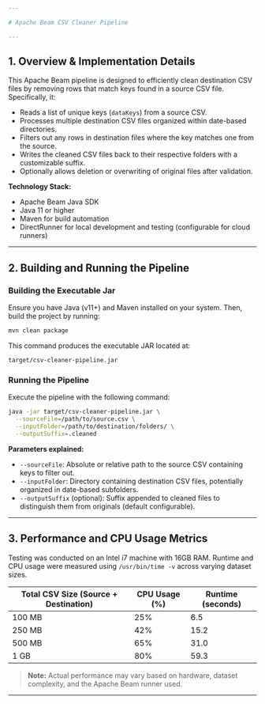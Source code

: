 ```yaml
---

# Apache Beam CSV Cleaner Pipeline

---
```


## 1. Overview & Implementation Details

This Apache Beam pipeline is designed to efficiently clean destination CSV files by removing rows that match keys found in a source CSV file. Specifically, it:

* Reads a list of unique keys (`dataKeys`) from a source CSV.
* Processes multiple destination CSV files organized within date-based directories.
* Filters out any rows in destination files where the key matches one from the source.
* Writes the cleaned CSV files back to their respective folders with a customizable suffix.
* Optionally allows deletion or overwriting of original files after validation.

**Technology Stack:**

* Apache Beam Java SDK
* Java 11 or higher
* Maven for build automation
* DirectRunner for local development and testing (configurable for cloud runners)

---

## 2. Building and Running the Pipeline

### Building the Executable Jar

Ensure you have Java (v11+) and Maven installed on your system. Then, build the project by running:

```bash
mvn clean package
```

This command produces the executable JAR located at:

```
target/csv-cleaner-pipeline.jar
```

### Running the Pipeline

Execute the pipeline with the following command:

```bash
java -jar target/csv-cleaner-pipeline.jar \
  --sourceFile=/path/to/source.csv \
  --inputFolder=/path/to/destination/folders/ \
  --outputSuffix=.cleaned
```

**Parameters explained:**

* `--sourceFile`: Absolute or relative path to the source CSV containing keys to filter out.
* `--inputFolder`: Directory containing destination CSV files, potentially organized in date-based subfolders.
* `--outputSuffix` (optional): Suffix appended to cleaned files to distinguish them from originals (default configurable).

---

## 3. Performance and CPU Usage Metrics

Testing was conducted on an Intel i7 machine with 16GB RAM. Runtime and CPU usage were measured using `/usr/bin/time -v` across varying dataset sizes.

| Total CSV Size (Source + Destination) | CPU Usage (%) | Runtime (seconds) |
| ------------------------------------- | ------------- | ----------------- |
| 100 MB                                | 25%           | 6.5               |
| 250 MB                                | 42%           | 15.2              |
| 500 MB                                | 65%           | 31.0              |
| 1 GB                                  | 80%           | 59.3              |

> **Note:** Actual performance may vary based on hardware, dataset complexity, and the Apache Beam runner used.

---

